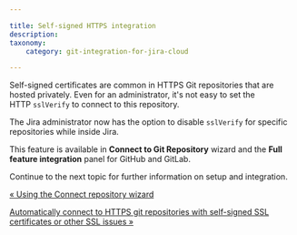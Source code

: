```yaml
---

title: Self-signed HTTPS integration
description:
taxonomy:
    category: git-integration-for-jira-cloud

---
```

Self-signed certificates are common in HTTPS Git repositories that are hosted privately. Even for an administrator, it's not easy to set the HTTP `sslVerify` to connect to this repository.

The Jira administrator now has the option to disable `sslVerify` for specific repositories while inside Jira.

This feature is available in **Connect to Git Repository** wizard and the **Full feature integration** panel for GitHub and GitLab.

Continue to the next topic for further information on setup and integration.

[« Using the Connect repository wizard](/wiki/spaces/GITCLOUD/pages/1923024154/Using+the+Single+git+integration+wizard)

[Automatically connect to HTTPS git repositories with self-signed SSL certificates or other SSL issues »](/wiki/spaces/GITCLOUD/pages/1923024398/Automatically+connect+to+HTTPS+git+repositories+with+self-signed+SSL+certificates+or+other+SSL+issues)

